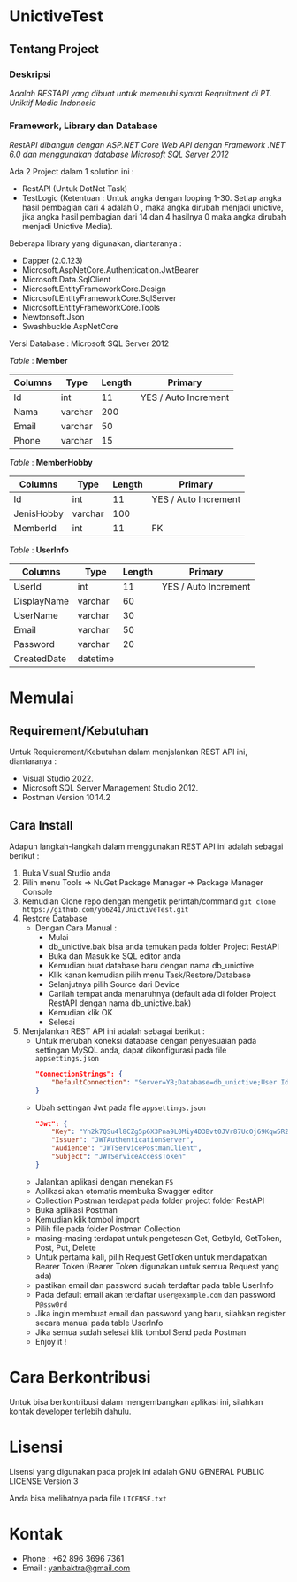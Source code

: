 # UnictiveTest

## Tentang Project
### Deskripsi
*Adalah RESTAPI yang dibuat untuk memenuhi syarat Reqruitment di PT. Uniktif Media Indonesia*

### Framework, Library dan Database
*RestAPI dibangun dengan ASP.NET Core Web API dengan Framework .NET 6.0 dan menggunakan database Microsoft SQL Server 2012*

Ada 2 Project dalam 1 solution ini :
* RestAPI (Untuk DotNet Task)
* TestLogic (Ketentuan : Untuk angka dengan looping 1-30. Setiap angka hasil pembagian dari 4 adalah 0 , maka angka dirubah menjadi unictive,
jika angka hasil pembagian dari 14 dan 4 hasilnya 0 maka angka dirubah menjadi Unictive Media).

Beberapa library yang digunakan, diantaranya :
* Dapper (2.0.123)
* Microsoft.AspNetCore.Authentication.JwtBearer
* Microsoft.Data.SqlClient
* Microsoft.EntityFrameworkCore.Design
* Microsoft.EntityFrameworkCore.SqlServer
* Microsoft.EntityFrameworkCore.Tools
* Newtonsoft.Json
* Swashbuckle.AspNetCore

Versi Database : Microsoft SQL Server 2012

*Table* : **Member**

| Columns      | Type        | Length | Primary                 |
| -----------  | ----------- | ------ | ----------------------- |
| Id           | int         | 11     | YES / Auto Increment    |
| Nama         | varchar     | 200    |                         |
| Email        | varchar     | 50     |                         |
| Phone        | varchar     | 15     |                         |

*Table* : **MemberHobby**

| Columns      | Type        | Length | Primary                 |
| -----------  | ----------- | ------ | ----------------------- |
| Id           | int         | 11     | YES / Auto Increment    |
| JenisHobby   | varchar     | 100    |                         |
| MemberId     | int         | 11     | FK                      |

*Table* : **UserInfo**

| Columns      | Type        | Length | Primary                 |
| -----------  | ----------- | ------ | ----------------------- |
| UserId       | int         | 11     | YES / Auto Increment    |
| DisplayName  | varchar     | 60     |                         |
| UserName     | varchar     | 30     |                         |
| Email        | varchar     | 50     |                         |
| Password     | varchar     | 20     |                         |
| CreatedDate  | datetime    |        |                         |

# Memulai
## Requirement/Kebutuhan
Untuk Requierement/Kebutuhan dalam menjalankan REST API ini, diantaranya :
* Visual Studio 2022.
* Microsoft SQL Server Management Studio 2012.
* Postman Version 10.14.2

## Cara Install
Adapun langkah-langkah dalam menggunakan REST API ini adalah sebagai berikut :
1. Buka Visual Studio anda
2. Pilih menu Tools => NuGet Package Manager => Package Manager Console
3. Kemudian Clone repo dengan mengetik perintah/command `git clone https://github.com/yb6241/UnictiveTest.git` 
4. Restore Database
    * Dengan Cara Manual :
        * Mulai
        * db_unictive.bak bisa anda temukan pada folder Project RestAPI
        * Buka dan Masuk ke SQL editor anda
        * Kemudian buat database baru dengan nama db_unictive
        * Klik kanan kemudian pilih menu Task/Restore/Database
        * Selanjutnya pilih Source dari Device
        * Carilah tempat anda menaruhnya (default ada di folder Project RestAPI dengan nama db_unictive.bak)
        * Kemudian klik OK
        * Selesai
5. Menjalankan REST API ini adalah sebagai berikut :
    * Untuk merubah koneksi database dengan penyesuaian pada settingan MySQL anda, dapat dikonfigurasi pada file `appsettings.json`
        ```json
        "ConnectionStrings": {
            "DefaultConnection": "Server=YB;Database=db_unictive;User Id=sa;password=P@ssw0rd;Trusted_Connection=SSPI;Encrypt=false;TrustServerCertificate=true;MultipleActiveResultSets=true;"
        }
        ```
    * Ubah settingan Jwt pada file `appsettings.json`
        ```json
        "Jwt": {
            "Key": "Yh2k7QSu4l8CZg5p6X3Pna9L0Miy4D3Bvt0JVr87UcOj69Kqw5R2Nmf4FWs03Hdx",
            "Issuer": "JWTAuthenticationServer",
            "Audience": "JWTServicePostmanClient",
            "Subject": "JWTServiceAccessToken"
        }
        ```
    * Jalankan aplikasi dengan menekan `F5`
    * Aplikasi akan otomatis membuka Swagger editor
    * Collection Postman terdapat pada folder project folder RestAPI
    * Buka aplikasi Postman
    * Kemudian klik tombol import
    * Pilih file pada folder Postman Collection
    * masing-masing terdapat untuk pengetesan Get, GetbyId, GetToken, Post, Put, Delete
    * Untuk pertama kali, pilih Request GetToken untuk mendapatkan Bearer Token (Bearer Token digunakan untuk semua Request yang ada)
    * pastikan email dan password sudah terdaftar pada table UserInfo
    * Pada default email akan terdaftar `user@example.com` dan password `P@ssw0rd`
    * Jika ingin membuat email dan password yang baru, silahkan register secara manual pada table UserInfo
    * Jika semua sudah selesai klik tombol Send pada Postman
    * Enjoy it !

# Cara Berkontribusi
Untuk bisa berkontribusi dalam mengembangkan aplikasi ini, silahkan kontak developer terlebih dahulu.

# Lisensi
Lisensi yang digunakan pada projek ini adalah GNU GENERAL PUBLIC LICENSE Version 3

Anda bisa melihatnya pada file `LICENSE.txt`

# Kontak
- Phone : +62 896 3696 7361
- Email : yanbaktra@gmail.com